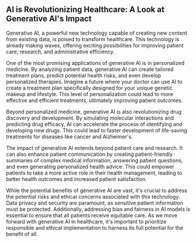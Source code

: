 ## AI is Revolutionizing Healthcare: A Look at Generative AI's Impact

Generative AI, a powerful new technology capable of creating new content from existing data, is poised to transform healthcare. This technology is already making waves, offering exciting possibilities for improving patient care, research, and administrative efficiency. 

One of the most promising applications of generative AI is in personalized medicine. By analyzing patient data, generative AI can create tailored treatment plans, predict potential health risks, and even develop personalized therapies. Imagine a future where your doctor can use AI to create a treatment plan specifically designed for your unique genetic makeup and lifestyle. This level of personalization could lead to more effective and efficient treatments, ultimately improving patient outcomes.

Beyond personalized medicine, generative AI is also revolutionizing drug discovery and development. By simulating molecular interactions and predicting drug efficacy, AI can accelerate the process of identifying and developing new drugs. This could lead to faster development of life-saving treatments for diseases like cancer and Alzheimer's. 

The impact of generative AI extends beyond patient care and research. It can also enhance patient communication by creating patient-friendly summaries of complex medical information, answering patient questions, and even generating personalized health advice. This could empower patients to take a more active role in their health management, leading to better health outcomes and increased patient satisfaction. 

While the potential benefits of generative AI are vast, it's crucial to address the potential risks and ethical concerns associated with this technology. Data privacy and security are paramount, as sensitive patient information must be protected. Additionally, addressing bias and fairness in AI models is essential to ensure that all patients receive equitable care. As we move forward with generative AI in healthcare, it's important to prioritize responsible and ethical implementation to harness its full potential for the benefit of all.